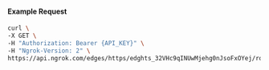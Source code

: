 <!-- Code generated for API Clients. DO NOT EDIT. -->

#### Example Request

```bash
curl \
-X GET \
-H "Authorization: Bearer {API_KEY}" \
-H "Ngrok-Version: 2" \
https://api.ngrok.com/edges/https/edghts_32VHc9qINUwMjehg0nJsoFxOYej/routes/edghtsrt_32VHc62dQzgmADKMQNxdfjPEaF0/compression
```
